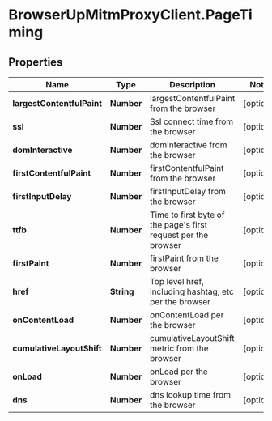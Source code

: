 # BrowserUpMitmProxyClient.PageTiming

## Properties

Name | Type | Description | Notes
------------ | ------------- | ------------- | -------------
**largestContentfulPaint** | **Number** | largestContentfulPaint from the browser | [optional] 
**ssl** | **Number** | Ssl connect time from the browser | [optional] 
**domInteractive** | **Number** | domInteractive from the browser | [optional] 
**firstContentfulPaint** | **Number** | firstContentfulPaint from the browser | [optional] 
**firstInputDelay** | **Number** | firstInputDelay from the browser | [optional] 
**ttfb** | **Number** | Time to first byte of the page&#39;s first request per the browser | [optional] 
**firstPaint** | **Number** | firstPaint from the browser | [optional] 
**href** | **String** | Top level href, including hashtag, etc per the browser | [optional] 
**onContentLoad** | **Number** | onContentLoad per the browser | [optional] 
**cumulativeLayoutShift** | **Number** | cumulativeLayoutShift metric from the browser | [optional] 
**onLoad** | **Number** | onLoad per the browser | [optional] 
**dns** | **Number** | dns lookup time from the browser | [optional] 


